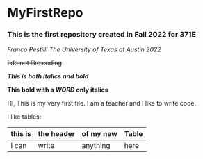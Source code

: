 # MyFirstRepo

### This is the first repository created in Fall 2022 for 371E


*Franco Pestilli The University of Texas at Austin 2022*

~~I do not like coding~~

***This is both italics and bold***

**This bold with a _WORD_ only italics**

Hi, This is my very first file. I am a teacher and I like to write code.

I like tables:

| this is | the header | of my new | Table |
| --- | --- | --- | --- |
| I can | write | anything | here |
